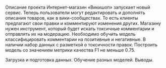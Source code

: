 Описание проекта
Интернет-магазин «Викишоп» запускает новый сервис. Теперь пользователи могут редактировать и дополнять описания товаров, как в вики-сообществах. То есть клиенты предлагают свои правки и комментируют изменения других. Магазину нужен инструмент, который будет искать токсичные комментарии и отправлять их на модерацию. 
Необходимо обучить модель классифицировать комментарии на позитивные и негативные. В наличии набор данных с разметкой о токсичности правок.
Построить модель со значением метрики качества F1 не меньше 0.75. 

Загрузка и подготовка данных.
Обучение разных моделей.
Выводы.

